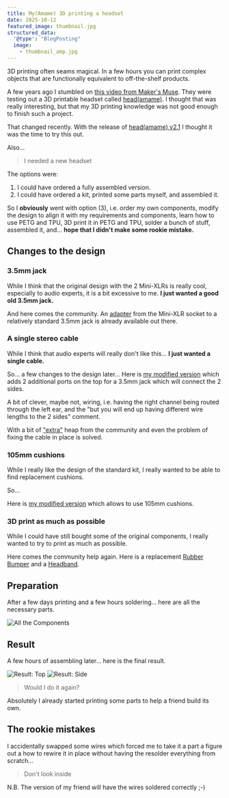 ```yaml
---
title: My(Amame) 3D printing a headset
date: 2025-10-12
featured_image: thumbnail.jpg
structured_data:
  '@type': "BlogPosting"
  image:
    - thumbnail_amp.jpg
---
```


3D printing often seams magical.
In a few hours you can print complex objects that are functionally equivalent to off-the-shelf products.

A few years ago I stumbled on [this video from Maker's Muse](https://www.youtube.com/watch?v=YAR-1Z9nAAo).
They were testing out a 3D printable headset called [head(amame)](https://headamame.com/).
I thought that was really interesting, but that my 3D printing knowledge was not good enough to finish such a project.

That changed recently.
With the release of [head(amame) v2.1](https://www.printables.com/model/534566-headamame-v21-3d-printable-hi-fi-headphones) I thought it was the time to try this out.

Also...
> I needed a new headset

The options were:
1. I could have ordered a fully assembled version.
2. I could have ordered a kit, printed some parts myself, and assembled it.

So I __obviously__ went with option (3), i.e. order my own components, modify the design to align it with my requirements and components, learn how to use PETG and TPU, 3D print it in PETG and TPU, solder a bunch of stuff, assembled it, and...
__hope that I didn't make some rookie mistake.__

## Changes to the design

### 3.5mm jack
While I think that the original design with the 2 Mini-XLRs is really cool, especially to audio experts, it is a bit excessive to me.
__I just wanted a good old 3.5mm jack.__

And here comes the community.
An [adapter](https://www.printables.com/model/555791-headamame-35mm-jack-adapter) from the Mini-XLR socket to a relatively standard 3.5mm jack is already available out there.

### A single stereo cable

While I think that audio experts will really don't like this...
__I just wanted a single cable.__

So...
a few changes to the design later...
Here is [my modified version](https://www.printables.com/model/1442981-headamame-cones-for-a-top-side-to-side-wire) which adds 2 additional ports on the top for a 3.5mm jack which will connect the 2 sides.

A bit of clever, maybe not, wiring, i.e. having the right channel being routed through the left ear, and the "but you will end up having different wire lengths to the 2 sides" comment.

With a bit of ["extra"](https://www.printables.com/model/235168-headamame-extras) heap from the community and even the problem of fixing the cable in place is solved.

### 105mm cushions

While I really like the design of the standard kit, I really wanted to be able to find replacement cushions.

So...

Here is [my modified version](https://www.printables.com/model/1442968-105mm-earpad-mounts-for-headamame) which allows to use 105mm cushions.

### 3D print as much as possible

While I could have still bought some of the original components, I really wanted to try to print as much as possible.

Here comes the community help again.
Here is a replacement [Rubber Bumper](https://www.thingiverse.com/thing:6156368) and a [Headband](https://www.printables.com/model/163446-headamame-printed-headband).

## Preparation

After a few days printing and a few hours soldering... here are all the necessary parts.

![All the Components](components.jpg)

## Result

A few hours of assembling later... here is the final result.

![Result: Top](result_top.jpg)
![Result: Side](result_side.jpg)

> Would I do it again?

Absolutely I already started printing some parts to help a friend build its own.

## The rookie mistakes

I accidentally swapped some wires which forced me to take it a part a figure out a how to rewire it in place without having the resolder everything from scratch...

> Don't look inside

N.B. The version of my friend will have the wires soldered correctly ;-)